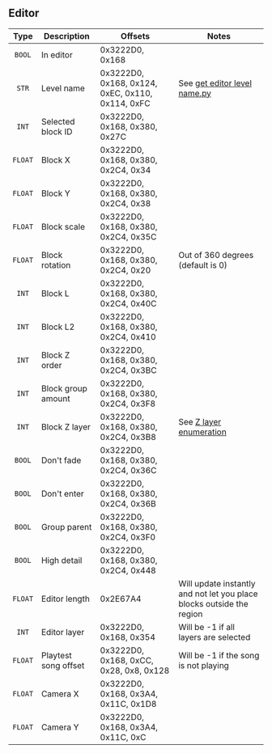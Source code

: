 ## Editor

| Type | Description | Offsets | Notes |
| :--: | ----------- | ------- | ----- |
| `BOOL` | In editor | 0x3222D0, 0x168 |
| `STR` | Level name | 0x3222D0, 0x168, 0x124, 0xEC, 0x110, 0x114, 0xFC | See [get editor level name.py](scripts/get%20editor%20level%20name.py) |
| `INT` | Selected block ID | 0x3222D0, 0x168, 0x380, 0x27C |
| `FLOAT` | Block X | 0x3222D0, 0x168, 0x380, 0x2C4, 0x34 |
| `FLOAT` | Block Y | 0x3222D0, 0x168, 0x380, 0x2C4, 0x38 |
| `FLOAT` | Block scale | 0x3222D0, 0x168, 0x380, 0x2C4, 0x35C |
| `FLOAT` | Block rotation | 0x3222D0, 0x168, 0x380, 0x2C4, 0x20 | Out of 360 degrees (default is 0) |
| `INT` | Block L | 0x3222D0, 0x168, 0x380, 0x2C4, 0x40C |
| `INT` | Block L2 | 0x3222D0, 0x168, 0x380, 0x2C4, 0x410 |
| `INT` | Block Z order | 0x3222D0, 0x168, 0x380, 0x2C4, 0x3BC |
| `INT` | Block group amount | 0x3222D0, 0x168, 0x380, 0x2C4, 0x3F8 |
| `INT` | Block Z layer | 0x3222D0, 0x168, 0x380, 0x2C4, 0x3B8 | See [Z layer enumeration](/enumerations/z%20layer.md) |
| `BOOL` | Don't fade | 0x3222D0, 0x168, 0x380, 0x2C4, 0x36C |
| `BOOL` | Don't enter | 0x3222D0, 0x168, 0x380, 0x2C4, 0x36B |
| `BOOL` | Group parent | 0x3222D0, 0x168, 0x380, 0x2C4, 0x3F0 |
| `BOOL` | High detail | 0x3222D0, 0x168, 0x380, 0x2C4, 0x448 |
| `FLOAT` | Editor length | 0x2E67A4 | Will update instantly and not let you place blocks outside the region |
| `INT` | Editor layer | 0x3222D0, 0x168, 0x354 | Will be -1 if all layers are selected |
| `FLOAT` | Playtest song offset | 0x3222D0, 0x168, 0xCC, 0x28, 0x8, 0x128 | Will be -1 if the song is not playing |
| `FLOAT` | Camera X | 0x3222D0, 0x168, 0x3A4, 0x11C, 0x1D8 |
| `FLOAT` | Camera Y | 0x3222D0, 0x168, 0x3A4, 0x11C, 0xC |